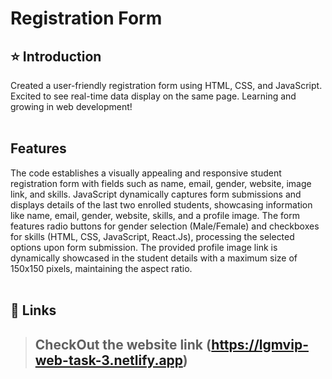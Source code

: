 # Registration Form

## ⭐ Introduction

Created a user-friendly registration form using HTML, CSS, and JavaScript. Excited to see real-time data display on the same page. Learning and growing in web development!
<br/>
<br/>

## Features
The code establishes a visually appealing and responsive student registration form with fields such as name, email, gender, website, image link, and skills.
JavaScript dynamically captures form submissions and displays details of the last two enrolled students, showcasing information like name, email, gender, website, skills, and a profile image.
The form features radio buttons for gender selection (Male/Female) and checkboxes for skills (HTML, CSS, JavaScript, React.Js), processing the selected options upon form submission.
The provided profile image link is dynamically showcased in the student details with a maximum size of 150x150 pixels, maintaining the aspect ratio.
<br/>
<br/>

## 🔗 Links
> ## CheckOut the website link (https://lgmvip-web-task-3.netlify.app)
<br/>
<br/>
